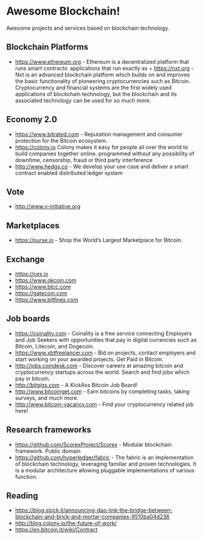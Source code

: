 # Awesome Blockchain!

Awesome projects and services based on blockchain technology.

## Blockchain Platforms

+ https://www.ethereum.org - Ethereum is a decentralized platform that runs smart contracts: applications that run exactly as + https://nxt.org - Nxt is an advanced blockchain platform which builds on and improves the basic functionality of pioneering cryptocurrencies such as Bitcoin. Cryptocurrency and financial systems are the first widely used applications of blockchain technology, but the blockchain and its associated technology can be used for so much more.

## Economy 2.0

+ https://www.bitrated.com - Reputation management and consumer protection for the Bitcoin ecosystem.
+ https://colony.io Colony makes it easy for people all over the world to build companies together online.
programmed without any possibility of downtime, censorship, fraud or third party interference
+ http://www.hedgy.co - We develop your use case and deliver a smart contract enabled distributed ledger system

## Vote

+ http://www.v-initiative.org

## Marketplaces

+ https://purse.io - Shop the World’s Largest Marketplace for Bitcoin.

## Exchange

+ https://cex.io
+ https://www.okcoin.com
+ https://www.btcc.com
+ https://gatecoin.com
+ https://www.bitfinex.com

## Job boards

+ https://coinality.com - Coinality is a free service connecting Employers and Job Seekers with opportunities that pay in digital currencies such as Bitcoin, Litecoin, and Dogecoin.
+ https://www.xbtfreelancer.com - Bid on projects, contact employers and start working on your awarded projects. Get Paid in Bitcoin.
+ http://jobs.coindesk.com - Discover careers at amazing bitcoin and cryptocurrency startups across the world. Search and find jobs which pay in bitcoin.
+ http://bitgigs.com - A KickAss Bitcoin Job Board!
+ http://www.bitcoinget.com - Earn bitcoins by completing tasks, taking surveys, and much more.
+ http://www.bitcoin-vacancy.com - Find your cryptocurrency related job here!

## Research frameworks

+ https://github.com/ScorexProject/Scorex - Modular blockchain framework. Public domain
+ https://github.com/hyperledger/fabric - The fabric is an implementation of blockchain technology, leveraging familiar and proven technologies. It is a modular architecture allowing pluggable implementations of various function.

## Reading

+ https://blog.slock.it/announcing-dao-link-the-bridge-between-blockchain-and-brick-and-mortar-companies-9510ba04d236
+ http://blog.colony.io/the-future-of-work/
+ https://en.bitcoin.it/wiki/Contract
